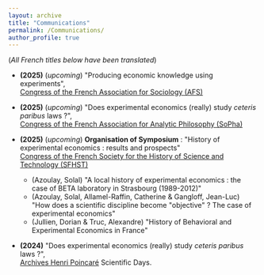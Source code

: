 ```yaml
---
layout: archive
title: "Communications"
permalink: /Communications/
author_profile: true
---
```

(_All French titles below have been translated_)     

- **(2025)** (*upcoming*) "Producing economic knowledge using experiments",   
[Congress of the French Association for Sociology (AFS)](https://afs-socio.fr/congres/toulouse2025/)
   
- **(2025)** (*upcoming*) "Does experimental economics (really) study *ceteris paribus* laws ?",   
[Congress of the French Association for Analytic Philosophy (SoPha)](https://sopha2025.sciencesconf.org/)
   
- **(2025)** (*upcoming*) **Organisation of Symposium** : "History of experimental economics : results and prospects"    
  [Congress of the French Society for the History of Science and Technology (SFHST)](https://sfhstnancy2025.sciencesconf.org/)
   - (Azoulay, Solal) "A local history of experimental economics : the case of BETA laboratory in Strasbourg (1989-2012)"
   - (Azoulay, Solal, Allamel-Raffin, Catherine & Gangloff, Jean-Luc) "How does a scientific discipline become "objective" ? The case of experimental economics"
   - (Jullien, Dorian & Truc, Alexandre) "History of Behavioral and Experimental Economics in France"
   
- **(2024)** "Does experimental economics (really) study *ceteris paribus* laws ?",   
[Archives Henri Poincaré](https://poincare.univ-lorraine.fr) Scientific Days.

